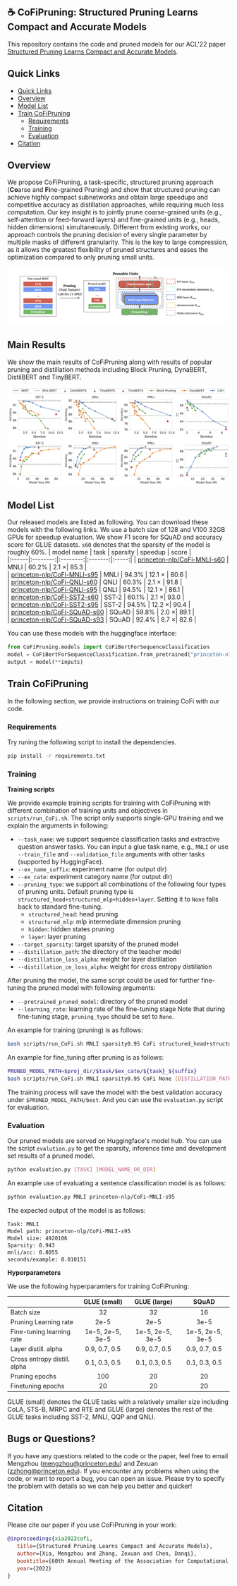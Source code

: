 ## ☕ CoFiPruning: Structured Pruning Learns Compact and Accurate Models

This repository contains the code and pruned models for our ACL'22 paper [Structured Pruning Learns Compact and Accurate Models](https://github.com/princeton-nlp/CoFiPruning).

## Quick Links

- [Quick Links](#quick-links)
- [Overview](#overview)
- [Model List](#model-list)
- [Train CoFiPruning](#train-cofipruning)
  - [Requirements](#requirements)
  - [Training](#training)
  - [Evaluation](#evaluation)
- [Citation](#citation)

## Overview

We propose CoFiPruning, a task-specific, structured pruning approach (**Co**arse and **Fi**ne-grained Pruning) and show that structured pruning can achieve highly compact subnetworks and obtain large speedups and competitive accuracy as distillation approaches, while requiring much less computation. Our key insight is to jointly prune coarse-grained units (e.g., self-attention or feed-forward layers) and fine-grained units (e.g., heads, hidden dimensions) simultaneously. Different from existing works, our approach controls the pruning decision of every single parameter by multiple masks of different granularity. This is the key to large compression, as it allows the greatest flexibility of pruned structures and eases the optimization compared to only pruning small units.

![](figures/main_figure.png)

## Main Results
We show the main results of CoFiPruning along with results of popular pruning and distillation methods including Block Pruning, DynaBERT, DistilBERT and TinyBERT. 

![](figures/main_results.png)

## Model List

Our released models are listed as following. You can download these models with the following links. We use a batch size of 128 and V100 32GB GPUs for speedup evaluation. We show F1 score for SQuAD and accuracy score for GLUE datasets. `s60` denotes that the sparsity of the model is roughly 60%.
|  model name | task | sparsity | speedup | score |  
|:------|:--------:|:--------:|:-------:|:-----:|
|  [princeton-nlp/CoFi-MNLI-s60](https://huggingface.co/princeton-nlp/CoFi-MNLI-s60) | MNLI |  60.2% | 2.1 ×| 85.3 |  
| [princeton-nlp/CoFi-MNLI-s95](https://huggingface.co/princeton-nlp/CoFi-MNLI-s95) | MNLI  |  94.3% | 12.1 × | 80.6 |  
|  [princeton-nlp/CoFi-QNLI-s60](https://huggingface.co/princeton-nlp/CoFi-QNLI-s60) | QNLI |  60.3% | 2.1 × | 91.8 |  
| [princeton-nlp/CoFi-QNLI-s95](https://huggingface.co/princeton-nlp/CoFi-QNLI-s95) | QNLI  |  94.5% | 12.1 × | 86.1 |  
| [princeton-nlp/CoFi-SST2-s60](https://huggingface.co/princeton-nlp/CoFi-SST2-s60) | SST-2 |  60.1% | 2.1 ×| 93.0 |  
| [princeton-nlp/CoFi-SST2-s95](https://huggingface.co/princeton-nlp/CoFi-SST2-s95) | SST-2  |  94.5% | 12.2 ×| 90.4 |  
|  [princeton-nlp/CoFi-SQuAD-s60](https://huggingface.co/princeton-nlp/CoFi-SQuAD-s60) |  SQuAD |  59.8% | 2.0 ×| 89.1 |  
| [princeton-nlp/CoFi-SQuAD-s93](https://huggingface.co/princeton-nlp/CoFi-SQuAD-s93) | SQuAD  |  92.4% | 8.7 ×| 82.6 |  

You can use these models with the huggingface interface:
```python
from CoFiPruning.models import CoFiBertForSequenceClassification
model = CoFiBertForSequenceClassification.from_pretrained("princeton-nlp/CoFi-MNLI-s95") 
output = model(**inputs)
```
 

## Train CoFiPruning

In the following section, we provide instructions on training CoFi with our code.

### Requirements

Try runing the following script to install the dependencies.

```bash
pip install -r requirements.txt
```

### Training

**Training scripts**

We provide example training scripts for training with CoFiPruning with different combination of training units and objectives in `scripts/run_CoFi.sh`. The script only supports single-GPU training and we explain the arguments in following:
- `--task_name`: we support sequence classification tasks and extractive question answer tasks. You can input a glue task name, e.g., `MNLI` or use `--train_file` and `--validation_file` arguments with other tasks (supported by HuggingFace).
- `--ex_name_suffix`: experiment name (for output dir)
- `--ex_cate`: experiment category name (for output dir)
- `--pruning_type`: we support all combinations of the following four types of pruning units. Default pruning type is `structured_head+structured_mlp+hidden+layer`. Setting it to `None` falls back to standard fine-tuning.
  - `structured_head`: head pruning
  - `structured_mlp`: mlp intermediate dimension pruning
  - `hidden`: hidden states pruning
  - `layer`: layer pruning
- `--target_sparsity`: target sparsity of the pruned model
- `--distillation_path`: the directory of the teacher model
- `--distillation_loss_alpha`: weight for layer distillation
- `--distillation_ce_loss_alpha`: weight for cross entropy distillation

After pruning the model, the same script could be used for further fine-tuning the pruned model with following arguments:
- `--pretrained_pruned_model`: directory of the pruned model
- `--learning_rate`: learning rate of the fine-tuning stage
Note that during fine-tuning stage, `pruning_type` should be set to `None`.

An example for training (pruning) is as follows:
```bash
bash scripts/run_CoFi.sh MNLI sparsity0.95 CoFi structured_head+structured_mlp+hidden+layer [DISTILLATION_PATH] 0.7 0.3
```

An example for fine_tuning after pruning is as follows:
```bash
PRUNED_MODEL_PATH=$proj_dir/$task/$ex_cate/${task}_${suffix}
bash scripts/run_CoFi.sh MNLI sparsity0.95 CoFi None [DISTILLATION_PATH] 0.7 0.3 [PRUNED_MODEL_PATH] 3e-5
```

The training process will save the model with the best validation accuracy under `$PRUNED_MODEL_PATH/best`. And you can use the `evaluation.py` script for evaluation.


### Evaluation

Our pruned models are served on Huggingface's model hub. You can use the script `evalution.py` to get the sparsity, inference time and development set results of a pruned model.

```bash
python evaluation.py [TASK] [MODEL_NAME_OR_DIR]
```

An example use of evaluating a sentence classification model is as follows:

```bash
python evaluation.py MNLI princeton-nlp/CoFi-MNLI-s95 
```  

The expected output of the model is as follows:

``` 
Task: MNLI
Model path: princeton-nlp/CoFi-MNLI-s95
Model size: 4920106
Sparsity: 0.943
mnli/acc: 0.8055
seconds/example: 0.010151
```

**Hyperparameters**

We use the following hyperparamters for training CoFiPruning:

|               | GLUE (small) | GLUE (large) | SQuAD|
|:--------------|:-----------:|:--------------:|:---------:|
| Batch size    | 32          | 32            | 16       |
| Pruning Learning rate  | 2e-5 | 2e-5 | 3e-5 |
| Fine-tuning learning rate |     1e-5, 2e-5, 3e-5      |1e-5, 2e-5, 3e-5|1e-5, 2e-5, 3e-5|
| Layer distill. alpha | 0.9, 0.7, 0.5|0.9, 0.7, 0.5|0.9, 0.7, 0.5|
| Cross entropy distill. alpha | 0.1, 0.3, 0.5|0.1, 0.3, 0.5|0.1, 0.3, 0.5|
| Pruning epochs | 100 | 20 | 20 |
| Finetuning epochs | 20 | 20 | 20 |

GLUE (small) denotes the GLUE tasks with a relatively smaller size including CoLA, STS-B, MRPC and RTE and GLUE (large) denotes the rest of the GLUE tasks including SST-2, MNLI, QQP and QNLI.


## Bugs or Questions?
If you have any questions related to the code or the paper, feel free to email Mengzhou (mengzhou@princeton.edu) and Zexuan (zzhong@princeton.edu). If you encounter any problems when using the code, or want to report a bug, you can open an issue. Please try to specify the problem with details so we can help you better and quicker!

## Citation

Please cite our paper if you use CoFiPruning in your work:

```bibtex
@inproceedings{xia2022cofi,
   title={Structured Pruning Learns Compact and Accurate Models},
   author={Xia, Mengzhou and Zhong, Zexuan and Chen, Danqi},
   booktitle={60th Annual Meeting of the Association for Computational Linguistics (ACL)},
   year={2022}
}
```
